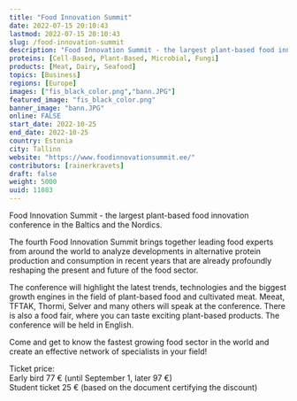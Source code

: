 ```yaml
---
title: "Food Innovation Summit"
date: 2022-07-15 20:10:43
lastmod: 2022-07-15 20:10:43
slug: /food-innovation-summit
description: "Food Innovation Summit - the largest plant-based food innovation conference in the Baltics and the Nordics.The fourth Food Innovation Summit brings together leading food experts from around the world to analyze developments in alternative protein production and consumption in recent years that are already profoundly reshaping the present and future of the food sector."
proteins: [Cell-Based, Plant-Based, Microbial, Fungi]
products: [Meat, Dairy, Seafood]
topics: [Business]
regions: [Europe]
images: ["fis_black_color.png","bann.JPG"]
featured_image: "fis_black_color.png"
banner_image: "bann.JPG"
online: FALSE
start_date: 2022-10-25
end_date: 2022-10-25
country: Estonia
city: Tallinn
website: "https://www.foodinnovationsummit.ee/"
contributors: [rainerkravets]
draft: false
weight: 5000
uuid: 11083
---
```

Food Innovation Summit - the largest plant-based food innovation
conference in the Baltics and the Nordics.

The fourth Food Innovation Summit brings together leading food experts
from around the world to analyze developments in alternative protein
production and consumption in recent years that are already profoundly
reshaping the present and future of the food sector.

The conference will highlight the latest trends, technologies and the
biggest growth engines in the field of plant-based food and cultivated
meat. Meeat, TFTAK, Thormi, Selver and many others will speak at the
conference. There is also a food fair, where you can taste exciting
plant-based products. The conference will be held in English. 

Come and get to know the fastest growing food sector in the world and
create an effective network of specialists in your field!

Ticket price:\
Early bird 77 € (until September 1, later 97 €)\
Student ticket 25 € (based on the document certifying the discount)
